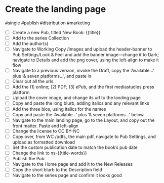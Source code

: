 # Create the landing page

#single #publish #distribution #marketing

- [ ] Create a new Pub, titled New Book: {{title}}
- [ ] Add to the series Collection
- [ ] Add the author(s)
- [ ] Navigate to Working Copy /images and upload the header-banner to Pub Settings/Look & Feel and add the banner image—change it to Dark; navigate to Details and add the png cover, using the left-align to make it flow
- [ ] Navigate to a previous version, invoke the Draft, copy the ‘Available…’ plus ‘& seven platforms…’, and paste in 
- [ ] Clear out all the urls
- [ ] Add the (1) online; (2) PDF; (3) ePub, and the first mediastudies.press platform
- [ ] Upload the cover image, and change its url to the landing page
- [ ] Copy and paste the long blurb, adding italics and any relevant links
- [ ] Add the three bios, using italics for the names
- [ ] Copy and paste the ‘Available…’ plus ‘& seven platforms…’ below 
- [ ] Navigate to the main landing page, go to the Layout, and copy out the front matter. Paste and left-align
- [ ] Change the license to CC BY-NC
- [ ] Copy over, from WC /pdfs, the main pdf, navigate to Pub Settings, and upload as formatted download
- [ ] Set the custom publication date to match the book’s pub date
- [ ] Change the link to ns-{{title-words}}
- [ ] Publish the Pub
- [ ] Navigate to the Home page and add it to the New Releases
- [ ] Copy the short blurb to the Description field
- [ ] Navigate to the series page and confirm it looks good
